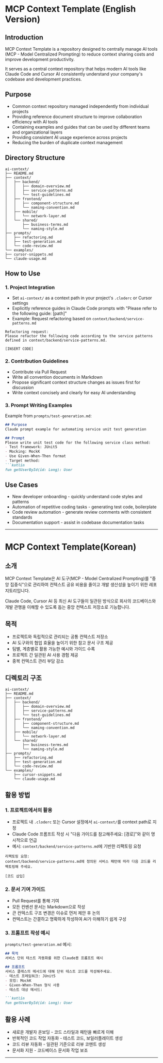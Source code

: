 # MCP Context Template (English Version)

## Introduction
MCP Context Template is a repository designed to centrally manage AI tools (MCP - Model Centralized Prompting) to reduce context sharing costs and improve development productivity.

It serves as a central context repository that helps modern AI tools like Claude Code and Cursor AI consistently understand your company's codebase and development practices.

## Purpose
* Common context repository managed independently from individual projects
* Providing reference document structure to improve collaboration efficiency with AI tools
* Containing examples and guides that can be used by different teams and organizational layers
* Providing consistent AI usage experience across projects
* Reducing the burden of duplicate context management

## Directory Structure

```
ai-context/
├── README.md
├── context/
│   ├── backend/
│   │   ├── domain-overview.md
│   │   ├── service-patterns.md
│   │   └── test-guidelines.md
│   ├── frontend/
│   │   ├── component-structure.md
│   │   └── naming-convention.md
│   ├── mobile/
│   │   └── network-layer.md
│   └── shared/
│       ├── business-terms.md
│       └── naming-style.md
├── prompts/
│   ├── refactoring.md
│   ├── test-generation.md
│   └── code-review.md
└── examples/
├── cursor-snippets.md
└── claude-usage.md
```

## How to Use

### 1. Project Integration
* Set `ai-context/` as a context path in your project's `.cloderc` or Cursor settings
* Explicitly reference guides in Claude Code prompts with "Please refer to the following guide: [path]"
* Example: Request refactoring based on `context/backend/service-patterns.md`

```
Refactoring request:
Please refactor the following code according to the service patterns defined in context/backend/service-patterns.md.

[INSERT CODE]
```

### 2. Contribution Guidelines
* Contribute via Pull Request
* Write all convention documents in Markdown
* Propose significant context structure changes as issues first for discussion
* Write context concisely and clearly for easy AI understanding

### 3. Prompt Writing Examples

Example from `prompts/test-generation.md`:
```markdown
## Purpose
Claude prompt example for automating service unit test generation

## Prompt
Please write unit test code for the following service class method:
- Test framework: JUnit5
- Mocking: MockK
- Use Given-When-Then format
- Target method:
```kotlin
fun getUserById(id: Long): User
```

## Use Cases
* New developer onboarding - quickly understand code styles and patterns
* Automation of repetitive coding tasks - generating test code, boilerplate
* Code review automation - generate review comments with consistent standards
* Documentation support - assist in codebase documentation tasks

---

# MCP Context Template(Korean)

## 소개
MCP Context Template은 AI 도구(MCP - Model Centralized Prompting)를 "중앙 집중식"으로 관리하여 컨텍스트 공유 비용을 줄이고 개발 생산성을 높이기 위한 레포지토리입니다.

Claude Code, Cursor AI 등 최신 AI 도구들이 일관된 방식으로 회사의 코드베이스와 개발 관행을 이해할 수 있도록 돕는 중앙 컨텍스트 저장소로 기능합니다.

## 목적
* 프로젝트와 독립적으로 관리되는 공통 컨텍스트 저장소
* AI 도구와의 협업 효율을 높이기 위한 참고 문서 구조 제공
* 팀별, 계층별로 활용 가능한 예시와 가이드 수록
* 프로젝트 간 일관된 AI 사용 경험 제공
* 중복 컨텍스트 관리 부담 감소

## 디렉토리 구조

```
ai-context/
├── README.md
├── context/
│   ├── backend/
│   │   ├── domain-overview.md
│   │   ├── service-patterns.md
│   │   └── test-guidelines.md
│   ├── frontend/
│   │   ├── component-structure.md
│   │   └── naming-convention.md
│   ├── mobile/
│   │   └── network-layer.md
│   └── shared/
│       ├── business-terms.md
│       └── naming-style.md
├── prompts/
│   ├── refactoring.md
│   ├── test-generation.md
│   └── code-review.md
└── examples/
    ├── cursor-snippets.md
    └── claude-usage.md
```

## 활용 방법

### 1. 프로젝트에서의 활용
* 프로젝트 내 `.cloderc` 또는 Cursor 설정에서 `ai-context/`를 context path로 지정
* Claude Code 프롬프트 작성 시 "다음 가이드를 참고해주세요: [경로]"와 같이 명시적으로 언급
* 예시: `context/backend/service-patterns.md`에 기반한 리팩토링 요청

```
리팩토링 요청:
context/backend/service-patterns.md에 정의된 서비스 패턴에 따라 다음 코드를 리팩토링해 주세요.

[코드 삽입]
```

### 2. 문서 기여 가이드
* Pull Request를 통해 기여
* 모든 컨벤션 문서는 Markdown으로 작성
* 큰 컨텍스트 구조 변경은 이슈로 먼저 제안 후 논의
* 컨텍스트는 간결하고 명확하게 작성하여 AI가 이해하기 쉽게 구성

### 3. 프롬프트 작성 예시

`prompts/test-generation.md` 예시:

```markdown
## 목적
서비스 단위 테스트 자동화를 위한 Claude용 프롬프트 예시

## 프롬프트
서비스 클래스의 메서드에 대해 단위 테스트 코드를 작성해주세요.
- 테스트 프레임워크: JUnit5
- 모킹: MockK
- Given-When-Then 형식 사용
- 테스트 대상 메서드:

```kotlin
fun getUserById(id: Long): User
```

## 활용 사례
* 새로운 개발자 온보딩 - 코드 스타일과 패턴을 빠르게 이해
* 반복적인 코드 작업 자동화 - 테스트 코드, 보일러플레이트 생성
* 코드 리뷰 자동화 - 일관된 기준으로 리뷰 코멘트 생성
* 문서화 지원 - 코드베이스 문서화 작업 보조

---
